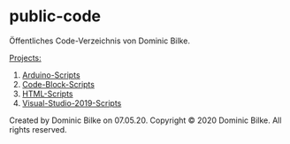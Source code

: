 # public-code
Öffentliches Code-Verzeichnis von Dominic Bilke.

<a href="https://github.com/DominicBilke/public-code">Projects:
1. Arduino-Scripts
2. Code-Block-Scripts
3. HTML-Scripts
4. Visual-Studio-2019-Scripts</a>

Created by Dominic Bilke on 07.05.20.
Copyright © 2020 Dominic Bilke. All rights reserved.

